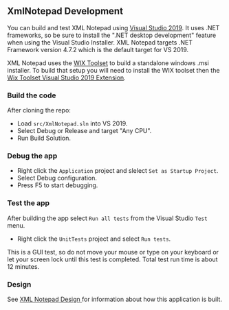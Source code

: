 ## XmlNotepad Development

You can build and test XML Notepad using [Visual Studio 2019](https://visualstudio.microsoft.com/downloads/). It uses
.NET frameworks, so be sure to install the ".NET desktop development" feature when using the Visual Studio Installer.
XML Notepad targets .NET Framework version 4.7.2 which is the default target for VS 2019.

XML Notepad uses the [WIX Toolset](https://wixtoolset.org/) to build a standalone windows .msi installer.
To build that setup you will need to install the WIX toolset then the [Wix Toolset Visual Studio 2019 Extension](https://marketplace.visualstudio.com/items?itemName=WixToolset.WixToolsetVisualStudio2019Extension).

### Build the code

After cloning the repo:
- Load `src/XmlNotepad.sln` into VS 2019.
- Select Debug or Release and target "Any CPU".
- Run Build Solution.

### Debug the app

- Right click the `Application` project and slelect `Set as Startup Project`.
- Select Debug configuration.
- Press F5 to start debugging.

### Test the app

After building the app select `Run all tests` from the Visual Studio `Test` menu.

- Right click the `UnitTests` project and select `Run tests`.

This is a GUI test, so do not move your mouse or type on your keyboard or let your
screen lock until this test is completed.  Total test run time is about 12 minutes.

### Design

See [XML Notepad Design ](about.md) for information about how this application is built.
